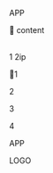   
APP                     
     

     content

        

  

  
                                       

  

  
              1 2ip                                                                              

  

1  

  
  

2  

  
  

3  

  
  

4  

  
  

  

APP   

  

  

  

  
LOGO  

  

     

     

     


